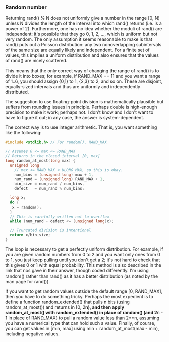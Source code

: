 ### Random number

Returning rand() % N does not uniformly give a number in the range [0, N) unless N divides the length of the interval into which rand() returns (i.e. is a power of 2). Furthermore, one has no idea whether the moduli of rand() are independent: it's possible that they go 0, 1, 2, ..., which is uniform but not very random. The only assumption it seems reasonable to make is that rand() puts out a Poisson distribution: any two nonoverlapping subintervals of the same size are equally likely and independent. For a finite set of values, this implies a uniform distribution and also ensures that the values of rand() are nicely scattered.

This means that the only correct way of changing the range of rand() is to divide it into boxes; for example, if RAND_MAX == 11 and you want a range of 1..6, you should assign {0,1} to 1, {2,3} to 2, and so on. These are disjoint, equally-sized intervals and thus are uniformly and independently distributed.

The suggestion to use floating-point division is mathematically plausible but suffers from rounding issues in principle. Perhaps double is high-enough precision to make it work; perhaps not. I don't know and I don't want to have to figure it out; in any case, the answer is system-dependent.

The correct way is to use integer arithmetic. That is, you want something like the following:

```C
#include <stdlib.h> // For random(), RAND_MAX

// Assumes 0 <= max <= RAND_MAX
// Returns in the closed interval [0, max]
long random_at_most(long max) {
  unsigned long
    // max <= RAND_MAX < ULONG_MAX, so this is okay.
    num_bins = (unsigned long) max + 1,
    num_rand = (unsigned long) RAND_MAX + 1,
    bin_size = num_rand / num_bins,
    defect   = num_rand % num_bins;

  long x;
  do {
   x = random();
  }
  // This is carefully written not to overflow
  while (num_rand - defect <= (unsigned long)x);

  // Truncated division is intentional
  return x/bin_size;
}
```

The loop is necessary to get a perfectly uniform distribution. For example, if you are given random numbers from 0 to 2 and you want only ones from 0 to 1, you just keep pulling until you don't get a 2; it's not hard to check that this gives 0 or 1 with equal probability. This method is also described in the link that nos gave in their answer, though coded differently. I'm using random() rather than rand() as it has a better distribution (as noted by the man page for rand()).

If you want to get random values outside the default range [0, RAND_MAX], then you have to do something tricky. Perhaps the most expedient is to define a function random_extended() that pulls n bits (using random_at_most()) and returns in [0, 2**n), and then apply random_at_most() with random_extended() in place of random() (and 2**n - 1 in place of RAND_MAX) to pull a random value less than 2**n, assuming you have a numerical type that can hold such a value. Finally, of course, you can get values in [min, max] using min + random_at_most(max - min), including negative values.

